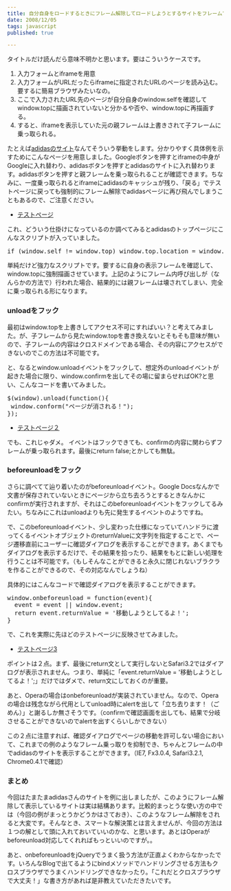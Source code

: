 ```yaml
---
title: 自分自身をロードするときにフレーム解除してロードしようとするサイトをフレームで開くときの抑制方法
date: 2008/12/05
tags: javascript
published: true

---
```


<p>タイトルだけ読んだら意味不明かと思います。要はこういうケースです。</p>

<ol>
<li>入力フォームとiframeを用意</li>
<li>入力フォームがURLだったらiframeに指定されたURLのページを読み込む。要するに簡易ブラウザみたいなの。</li>
<li>ここで入力されたURL先のページが自分自身のwindow.selfを確認してwindow.topに描画されていないと分かるや否や、window.topに再描画する。</li>
<li>すると、iframeを表示していた元の親フレームは上書きされて子フレームに乗っ取られる。</li>
</ol>

<p>たとえば<a href="http://www.adidas.com/jp">adidasのサイト</a>なんてそういう挙動をします。分かりやすく具体例を示すためにこんなページを用意しました。Googleボタンを押すとiframeの中身がGoogleに入れ替わり、adidasボタンを押すとadidasのサイトに入れ替わります。adidasボタンを押すと親フレームを乗っ取られることが確認できます。ちなみに、一度乗っ取られるとiframeにadidasのキャッシュが残り、「戻る」でテストページに戻っても強制的にフレーム解除でadidasページに再び飛んでしまうこともあるので、ご注意ください。</p>

<p><ul><li><a href="http://lab.katsuma.tv/beforeunload/" target="_blank">テストページ</a></li></ul></p>

<p>これ、どういう仕掛けになっているのか調べてみるとadidasのトップページにこんなスクリプトが入っていました。</p>

<p><pre>
if (window.self != window.top) window.top.location = window.self.location;
</pre></p>

<p>単純だけど強力なスクリプトです。要するに自身の表示フレームを確認して、window.topに強制描画させています。上記のようにフレーム内呼び出しが（なんらかの方法で）行われた場合、結果的には親フレームは壊されてしまい、完全に乗っ取られる形になります。</p>

<h3>unloadをフック</h3>
<p>最初はwindow.topを上書きしてアクセス不可にすればいい？と考えてみました。が、子フレームから見たwindow.topを書き換えないとそもそも意味が無いので、子フレームの内容はクロスドメインである場合、その内容にアクセスができないのでこの方法は不可能です。</p>

<p>と、なるとwindow.unloadイベントをフックして、想定外のunloadイベントが起きた場合に限り、window.confirmを出してその場に留まらせればOK?と思い、こんなコードを書いてみました。</p>

<p><pre>
$(window).unload(function(){
 window.conform("ページが消される！");
});
</pre></p>

<p><ul><li><a href="http://lab.katsuma.tv/beforeunload/index2.html" target="_blank">テストページ２</a></li></ul></p>

<p>でも、これじゃダメ。
イベントはフックできても、confirmの内容に関わらずフレームが乗っ取られます。最後にreturn false;とかしても無駄。</p>

<h3>beforeunloadをフック</h3>
<p>さらに調べてて辿り着いたのがbeforeunloadイベント。Google Docsなんかで文書が保存されていないときにページから立ち去ろうとするときなんかにconfirmが実行されますが、それはこのbeforeunloadイベントをフックしてるみたい。ちなみにこれはunloadよりも先に発生するイベントのようですね。</p>

<p>で、このbeforeunloadイベント、少し変わった仕様になっていてハンドラに渡ってくるイベントオブジェクトのreturnValueに文字列を指定することで、ページ遷移直前にユーザーに確認ダイアログを表示することができます。あくまでもダイアログを表示するだけで、その結果を拾ったり、結果をもとに新しい処理を行うことは不可能です。（もしそんなことができると永久に閉じれないブラクラを作ることができるので、その対応なんでしょうね）</p>

<p>具体的にはこんなコードで確認ダイアログを表示することができます。</p>

<p>
<pre>
window.onbeforeunload = function(event){
  event = event || window.event; 
  return event.returnValue = '移動しようとしてるよ！';
}
</pre></p>

<p>で、これを実際に先ほどのテストページに反映させてみました。</p>

<p><ul><li><a href="http://lab.katsuma.tv/beforeunload/index3.html" target="_blank">テストページ3</a></li></ul></p>


<p>ポイントは２点。まず、最後にreturn文として実行しないとSafari3.2ではダイアログが表示されません。つまり、単純に「event.returnValue = '移動しようとしてるよ！';」だけではダメで、return文にしておくのが重要。</p>

<p>あと、Operaの場合はonbeforeunloadが実装されていません。なので、Operaの場合は残念ながら代用としてunload時にalertを出して「立ち去ります！（ごめん）」と謝るしか無さそうです。（confirmで確認画面を出しても、結果で分岐させることができないのでalertを出すくらいしかできない）</p>

<p>この２点に注意すれば、確認ダイアログでページの移動を許可しない場合において、これまでの例のようなフレーム乗っ取りを抑制でき、ちゃんとフレームの中でadidasのサイトを表示することができます。（IE7, Fx3.0.4, Safari3.2.1, Chrome0.4.1で確認）</p>

<h3>まとめ</h3>
<p>今回はたまたまadidasさんのサイトを例に出しましたが、このようにフレーム解除して表示しているサイトは実は結構あります。比較的まっとうな使い方の中では（今回の例がまっとうかどうかはさておき）、このようなフレーム解除をされると大変です。そんなとき、スマートな解決策とは言えませんが、今回の方法は１つの解として頭に入れておいていいのかな、と思います。あとはOperaがbeforeunload対応してくれればもっといいのですが。。</p>

<p>あと、onbeforeunloadをjQueryでうまく扱う方法が正直よくわからなかったです。いろんなBlogで出てるようにbindメソッドでハンドリングさせる方法もクロスブラウザでうまくハンドリングできなかったり。「これだとクロスブラウザで大丈夫！」な書き方があれば是非教えていただきたいです。</p>


